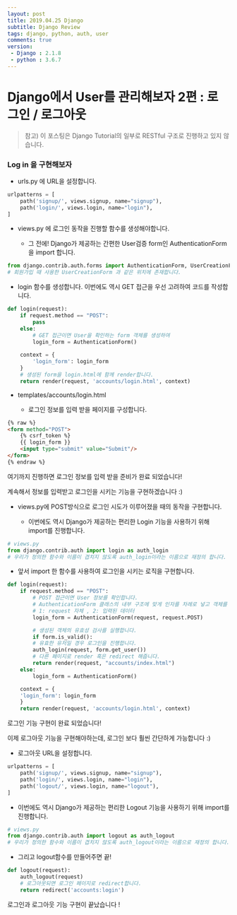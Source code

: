 ```yaml
---
layout: post
title: 2019.04.25 Django
subtitle: Django Review
tags: django, python, auth, user
comments: true
version:
 - Django : 2.1.8
 - python : 3.6.7
---
```


# Django에서 User를 관리해보자 2편 : 로그인 / 로그아웃

>참고) 이 포스팅은 Django Tutorial의 일부로 RESTful 구조로 진행하고 있지 않습니다.



### Log in 을 구현해보자

- urls.py 에 URL을 설정합니다.

```python
urlpatterns = [
	path('signup/', views.signup, name="signup"),
	path('login/', views.login, name="login"),
]
```

- views.py 에 로그인 동작을 진행할 함수를 생성해야합니다.

  - 그 전에! Django가 제공하는 간편한 User검증 form인 AuthenticationForm을 import 합니다.

```python
from django.contrib.auth.forms import AuthenticationForm, UserCreationForm
# 회원가입 때 사용한 UserCreationForm 과 같은 위치에 존재합니다.
```

  - login 함수를 생성합니다. 이번에도 역시 GET 접근을 우선 고려하여 코드를 작성합니다.

```python
def login(request):
    if request.method == "POST":
        pass
    else:
        # GET 접근이면 User을 확인하는 form 객체를 생성하여 
        login_form = AuthenticationForm()
        
    context = {
        'login_form': login_form
    }
    # 생성된 form을 login.html에 함께 render합니다.
    return render(request, 'accounts/login.html', context)
```

- templates/accounts/login.html

  - 로그인 정보를 입력 받을 페이지를 구성합니다.

```html
{% raw %}
<form method="POST">
    {% csrf_token %}
    {{ login_form }}
    <input type="submit" value="Submit"/>
</form>
{% endraw %}
```



여기까지 진행하면 로그인 정보를 입력 받을 준비가 완료 되었습니다!

계속해서 정보를 입력받고 로그인을 시키는 기능을 구현하겠습니다 :)



- views.py에 POST방식으로 로그인 시도가 이루어졌을 때의 동작을 구현합니다.

  - 이번에도 역시 Django가 제공하는 편리한 Login 기능을 사용하기 위해 import를 진행합니다.

```python
# views.py
from django.contrib.auth import login as auth_login
# 우리가 정의한 함수와 이름이 겹치지 않도록 auth_login이라는 이름으로 재정의 합니다.
```

  - 앞서 import 한 함수를 사용하여 로그인을 시키는 로직을 구현합니다.

```python
def login(request):
    if request.method == "POST":
        # POST 접근이면 User 정보를 확인합니다.
        # AuthenticationForm 클래스의 내부 구조에 맞게 인자를 차례로 넣고 객체를 생성합니다.
        # 1: request 자체 , 2: 입력된 데이터
        login_form = AuthenticationForm(request, request.POST)

        # 생성된 객체의 유효성 검사를 실행합니다.
        if form.is_valid():
        # 유효한 유저일 경우 로그인을 진행합니다.
        auth_login(request, form.get_user())
        # 다른 페이지로 render 혹은 redirect 해줍니다.
        return render(request, "accounts/index.html")
    else:
    	login_form = AuthenticationForm()

    context = {
    'login_form': login_form
    }
    return render(request, 'accounts/login.html', context)
```

  

로그인 기능 구현이 완료 되었습니다!

이제 로그아웃 기능을 구현해야하는데, 로그인 보다 훨씬 간단하게 가능합니다 :)

- 로그아웃 URL을 설정합니다.

```python
urlpatterns = [
    path('signup/', views.signup, name="signup"),
    path('login/', views.login, name="login"),
    path('logout/', views.login, name="logout"),
]
```

- 이번에도 역시 Django가 제공하는 편리한 Logout 기능을 사용하기 위해 import를 진행합니다.

```python
# views.py
from django.contrib.auth import logout as auth_logout
# 우리가 정의한 함수와 이름이 겹치지 않도록 auth_logout이라는 이름으로 재정의 합니다.
```

- 그리고 logout함수를 만들어주면 끝!

```python
def logout(request):
    auth_logout(request)
    # 로그아웃되면 로그인 페이지로 redirect합니다.
    return redirect('accounts:login')
```

  

로그인과 로그아웃 기능 구현이 끝났습니다 !